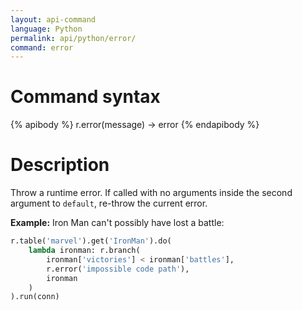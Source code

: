 ```yaml
---
layout: api-command
language: Python
permalink: api/python/error/
command: error
---
```


# Command syntax #

{% apibody %}
r.error(message) &rarr; error
{% endapibody %}

# Description #

Throw a runtime error. If called with no arguments inside the second argument to `default`, re-throw the current error.

__Example:__ Iron Man can't possibly have lost a battle:

```py
r.table('marvel').get('IronMan').do(
    lambda ironman: r.branch(
        ironman['victories'] < ironman['battles'],
        r.error('impossible code path'),
        ironman
    )
).run(conn)
```
